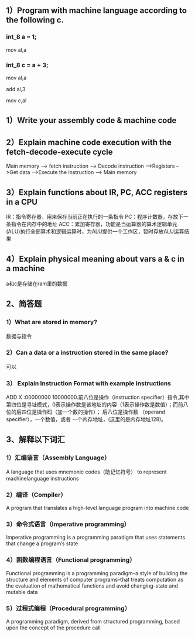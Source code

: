 ## 1）Program with machine language according to the following c.
### int_8 a = 1;
mov    al,a

### int_8 c = a + 3;
mov    al,a

add    al,3

mov    c,al

## 1）Write your assembly code & machine code

## 2）Explain machine code execution with the fetch-decode-execute cycle
Main memory –> fetch instruction –> Decode instruction –>Registers –>Get data –>Execute the instruction –> Main memory
## 3）Explain functions about IR, PC, ACC registers in a CPU
IR：指令寄存器，用来保存当前正在执行的一条指令 
PC：程序计数器，存放下一条指令在内存中的地址 
ACC：累加寄存器，功能是当运算器的算术逻辑单元(ALU)执行全部算术和逻辑运算时，为ALU提供一个工作区，暂时存放ALU运算结果
## 4）Explain physical meaning about vars a & c in a machine
a和c是存储在ram里的数据
## 2、简答题
### 1）What are stored in memory?
数据与指令
### 2）Can a data or a instruction stored in the same place?
可以
### 3） Explain Instruction Format with example instructions
ADD X :00000000 10000000.前八位是操作（instruction specifier）指令,其中第四位是寻址模式，0表示操作数是该地址的内容（1表示操作数是数值）；而前八位的后四位是操作码（加一个数的操作）；
后八位是操作数 （operand specifier），一个数值，或者
一个内存地址，(这里的是内存地址128)。
## 3、解释以下词汇
### 1）汇编语言（Assembly Language）
A language that uses mnemonic codes（助记忆符号） to represent machinelanguage 
instructions
### 2）编译（Compiler）
A program that translates a high-level language program 
into machine code
### 3）命令式语言（Imperative programming）
Imperative programming is a programming paradigm that uses statements that change a program’s state
### 4）函数编程语言（Functional programming）
Functional programming is a programming paradigm–a style of building the structure and elements of computer programs–that treats computation as the evaluation of mathematical functions and avoid changing-state and mutable data

###   5）过程式编程（Procedural programming）
A programming paradigm, derived from structured programming, based upon the concept of the procedure call


